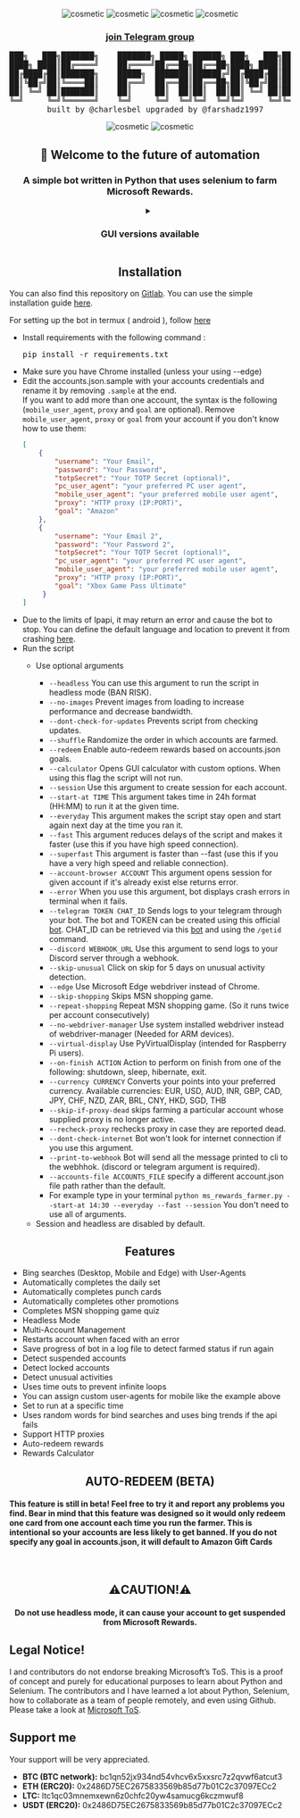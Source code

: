 <p align="center">
  <img src="https://forthebadge.com/images/badges/made-with-python.svg" alt="cosmetic"/>
  <img src="https://ForTheBadge.com/images/badges/built-by-developers.svg" alt="cosmetic"/>
  <img src="https://ForTheBadge.com/images/badges/uses-git.svg" alt="cosmetic"/>
  <img src="https://ForTheBadge.com/images/badges/built-with-love.svg" alt="cosmetic"/>
</p>

<h3 align="center"><a href="https://telegram.me/MRF_FZ">join Telegram group</a></h3>

<pre align="center">
███╗   ███╗███████╗    ███████╗ █████╗ ██████╗ ███╗   ███╗███████╗██████╗ 
████╗ ████║██╔════╝    ██╔════╝██╔══██╗██╔══██╗████╗ ████║██╔════╝██╔══██╗
██╔████╔██║███████╗    █████╗  ███████║██████╔╝██╔████╔██║█████╗  ██████╔╝
██║╚██╔╝██║╚════██║    ██╔══╝  ██╔══██║██╔══██╗██║╚██╔╝██║██╔══╝  ██╔══██╗
██║ ╚═╝ ██║███████║    ██║     ██║  ██║██║  ██║██║ ╚═╝ ██║███████╗██║  ██║
╚═╝     ╚═╝╚══════╝    ╚═╝     ╚═╝  ╚═╝╚═╝  ╚═╝╚═╝     ╚═╝╚══════╝╚═╝  ╚═╝
        built by @charlesbel upgraded by @farshadz1997      version 2.0
</pre>

<p align="center">
  <img src="https://img.shields.io/badge/Maintained%3F-yes-green.svg?style=for-the-badge" alt="cosmetic"/>
  <img src="https://img.shields.io/badge/License-MIT-blue.svg?style=for-the-badge" alt="cosmetic"/>
</p>

<h2 align="center">👋 Welcome to the future of automation</h2>
<h3 align="center">A simple bot written in Python that uses selenium to farm Microsoft Rewards.</h3>
<details align="center">
  <summary><h3>GUI versions available</h3></summary>
  <details>
    <summary><h4><a href="https://github.com/farshadz1997/Microsoft-Rewards-bot-GUI">PyQt5 version of bot</a></h4></summary>
    <img src="https://user-images.githubusercontent.com/60227955/206023577-f933334c-edf3-49fe-b30e-12d806847ab7.png" alt="cosmetic">
  </details>
  <details>
    <summary><h4><a href="https://github.com/farshadz1997/Microsoft-Rewards-bot-GUI-V2">⭐️New version powered by Flet framework⭐️</a></h4></summary>
    <img src="https://user-images.githubusercontent.com/60227955/218319443-3f5ea317-e759-4e4c-a847-926b240e2806.png" alt="cosmetic">
  </details>
</details>

<h2 align="center">Installation</h2>
<p allign="center">You can also find this repository on <a href="https://gitlab.com/farshadzargary1997/Microsoft-Rewards-bot">Gitlab</a>.
You can use the simple installation guide <a href="https://github.com/farshadz1997/Microsoft-Rewards-bot/blob/master/setup.md">here</a>.</p>

<p>For setting up the bot in termux ( android ), follow <a href="./setup.md#setup-microsoft-rewards-bot-in-termux">here</a>

<p align="center">
  <ul>
    <li>Install requirements with the following command : <pre>pip install -r requirements.txt</pre></li>
    <li>Make sure you have Chrome installed (unless your using --edge)</li>
    <li>Edit the accounts.json.sample with your accounts credentials and rename it by removing <code>.sample</code> at the end.<br/>
    If you want to add more than one account, the syntax is the following (<code>mobile_user_agent</code>, <code>proxy</code> and <code>goal</code> are optional).
    Remove <code>mobile_user_agent</code>, <code>proxy</code> or <code>goal</code> from your account if you don't know how to use them:

```accounts.json   
[
    {
        "username": "Your Email",
        "password": "Your Password",
        "totpSecret": "Your TOTP Secret (optional)",
        "pc_user_agent": "your preferred PC user agent",
        "mobile_user_agent": "your preferred mobile user agent",
        "proxy": "HTTP proxy (IP:PORT)",
        "goal": "Amazon"
    },
    {
        "username": "Your Email 2",
        "password": "Your Password 2",
        "totpSecret": "Your TOTP Secret (optional)",
        "pc_user_agent": "your preferred PC user agent",
        "mobile_user_agent": "your preferred mobile user agent",
        "proxy": "HTTP proxy (IP:PORT)",
        "goal": "Xbox Game Pass Ultimate"
     }
]   
```

</li>
    <li>Due to the limits of Ipapi, it may return an error and cause the bot to stop. You can define the default language and location to prevent it from crashing 
      <a href="https://github.com/farshadz1997/Microsoft-Rewards-bot/blob/479b2d4b25761d245dc6b3519627162a44d8f85b/ms_rewards_farmer.py#L367">here</a>.</li>
    <li>Run the script</li>
      <ul>
        <li>Use optional arguments</li>
          <ul>
            <li><code>--headless</code> You can use this argument to run the script in headless mode (BAN RISK).</li>
            <li><code>--no-images</code> Prevent images from loading to increase performance and decrease bandwidth.</li>
            <li><code>--dont-check-for-updates</code> Prevents script from checking updates.</li>
            <li><code>--shuffle</code> Randomize the order in which accounts are farmed.</li>
            <li><code>--redeem</code> Enable auto-redeem rewards based on accounts.json goals.</li>
            <li><code>--calculator</code> Opens GUI calculator with custom options. When using this flag the script will not run.</li>
            <li><code>--session</code> Use this argument to create session for each account.</li>
            <li><code>--start-at TIME</code> This argument takes time in 24h format (HH:MM) to run it at the given time.</li>
            <li><code>--everyday</code> This argument makes the script stay open and start again next day at the time you ran it.</li>
            <li><code>--fast</code> This argument reduces delays of the script and makes it faster (use this if you have high speed connection).</li>
            <li><code>--superfast</code> This argument is faster than --fast (use this if you have a very high speed and reliable connection).</li>            
            <li><code>--account-browser ACCOUNT</code> This argument opens session for given account if it's already exist else returns error.</li>  
            <li><code>--error</code> When you use this argument, bot displays crash errors in terminal when it fails.</li>
            <li><code>--telegram TOKEN CHAT_ID</code> Sends logs to your telegram through your bot. The bot and TOKEN can be created using this official <a href="https://t.me/BotFather">bot</a>. CHAT_ID can be retrieved via this <a href="https://t.me/myidbot">bot</a> and using the <code>/getid</code> command.</li>
            <li><code>--discord WEBHOOK_URL</code> Use this argument to send logs to your Discord server through a webhook.</li>
            <li><code>--skip-unusual</code> Click on skip for 5 days on unusual activity detection.</li>
            <li><code>--edge</code> Use Microsoft Edge webdriver instead of Chrome.</li>
            <li><code>--skip-shopping</code> Skips MSN shopping game.</li>
            <li><code>--repeat-shopping</code> Repeat MSN shopping game. (So it runs twice per account consecutively)</li>
            <li><code>--no-webdriver-manager</code> Use system installed webdriver instead of webdriver-manager (Needed for ARM devices).</li>
            <li><code>--virtual-display</code> Use PyVirtualDisplay (intended for Raspberry Pi users).</li>
            <li><code>--on-finish ACTION</code> Action to perform on finish from one of the following: shutdown, sleep, hibernate, exit.</li>
            <li><code>--currency CURRENCY</code> Converts your points into your preferred currency. Available currencies: EUR, USD, AUD, INR, GBP, CAD, JPY, CHF, NZD, ZAR, BRL, CNY, HKD, SGD, THB</li>
            <li><code>--skip-if-proxy-dead</code> skips farming a particular account whose supplied proxy is no longer active.</li>
            <li><code>--recheck-proxy</code> rechecks proxy in case they are reported dead.</li>
            <li><code>--dont-check-internet</code> Bot won't look for internet connection if you use this argument.</li>
            <li><code>--print-to-webhook</code> Bot will send all the message printed to cli to the webhhok. (discord or telegram argument is required).</li>
            <li><code>--accounts-file ACCOUNTS_FILE</code> specify a different account.json file path rather than the default</code>.</li>
            <li>For example type in your terminal <code>python ms_rewards_farmer.py --start-at 14:30 --everyday --fast --session</code> You don't need to use all of arguments.</li>
          </ul>
        <li>Session and headless are disabled by default.</li>
      </ul>
   </ul>

<h2 align="center">Features</h2>
<p align="center">
<ul>
  <li>Bing searches (Desktop, Mobile and Edge) with User-Agents</li>
  <li>Automatically completes the daily set</li>
  <li>Automatically completes punch cards</li>
  <li>Automatically completes other promotions</li>
  <li>Completes MSN shopping game quiz</li>
  <li>Headless Mode</li>
  <li>Multi-Account Management</li>
  <li>Restarts account when faced with an error</li>  
  <li>Save progress of bot in a log file to detect farmed status if run again</li>
  <li>Detect suspended accounts</li>
  <li>Detect locked accounts</li>
  <li>Detect unusual activities</li>
  <li>Uses time outs to prevent infinite loops</li>
  <li>You can assign custom user-agents for mobile like the example above</li>
  <li>Set to run at a specific time</li>
  <li>Uses random words for bind searches and uses bing trends if the api fails</li>
  <li>Support HTTP proxies</li>
  <li>Auto-redeem rewards</li>
  <li>Rewards Calculator </li>
</ul>
<h2 align="center">AUTO-REDEEM (BETA)</h2>
<p align="left">
  <h4 align="left">This feature is still in beta! Feel free to try it and report any problems you find. Bear in mind that this feature was designed so it would only redeem one card from one account each time you run the farmer. This is intentional so your accounts are less likely to get banned. If you do not specify any goal in accounts.json, it will default to Amazon Gift Cards</h4>
<br>
<h2 align="center">⚠️CAUTION!⚠️</h2>
<p align="center">
  <h4 align="center">Do not use headless mode, it can cause your account to get suspended from Microsoft Rewards.</h4>
</p>

## Legal Notice!

I and contributors do not endorse breaking Microsoft’s ToS. This is a proof of concept and purely for educational purposes to learn about Python and Selenium. The contributors and I have learned a lot about Python, Selenium, how to collaborate as a team of people remotely, and even using Github.
Please take a look at [Microsoft ToS](https://www.microsoft.com/en-us/servicesagreement/).

## Support me

Your support will be very appreciated.

- <b>BTC (BTC network):</b> bc1qn52jx934nd54vhcv6x5xxsrc7z2qvwf6atcut3
- <b>ETH (ERC20):</b> 0x2486D75EC2675833569b85d77b01C2c37097ECc2
- <b>LTC:</b> ltc1qc03mnemxewn6z0chfc20yw4samucg6kczmwuf8
- <b>USDT (ERC20):</b> 0x2486D75EC2675833569b85d77b01C2c37097ECc2
